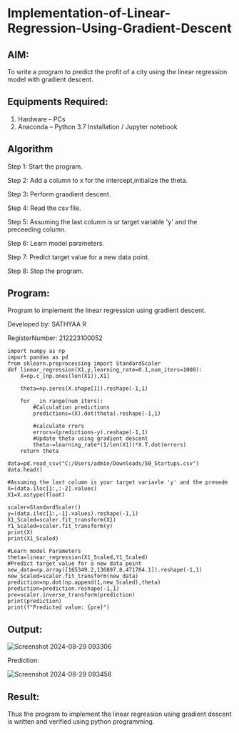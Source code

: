 # Implementation-of-Linear-Regression-Using-Gradient-Descent

## AIM:
To write a program to predict the profit of a city using the linear regression model with gradient descent.

## Equipments Required:
1. Hardware – PCs
2. Anaconda – Python 3.7 Installation / Jupyter notebook

## Algorithm

Step 1: Start the program.

Step 2: Add a column to x for the intercept,initialize the theta.

Step 3: Perform graadient descent.

Step 4: Read the csv file.

Step 5: Assuming the last column is ur target variable 'y' and the preceeding column.

Step 6: Learn model parameters.

Step 7: Predict target value for a new data point.

Step 8: Stop the program.

## Program:

Program to implement the linear regression using gradient descent.

Developed by: SATHYAA R

RegisterNumber: 212223100052

```
import numpy as np
import pandas as pd
from sklearn.preprocessing import StandardScaler
def linear_regression(X1,y,learning_rate=0.1,num_iters=1000):
    X=np.c_[np.ones(len(X1)),X1]
    
    theta=np.zeros(X.shape[1]).reshape(-1,1)
    
    for _ in range(num_iters):
        #Calculation predictions
        predictions=(X).dot(theta).reshape(-1,1)
        
        #calculate rrors
        errors=(predictions-y).reshape(-1,1)
        #Update theta using gradient descent
        theta-=learning_rate*(1/len(X1))*X.T.dot(errors)
    return theta

data=pd.read_csv("C:/Users/admin/Downloads/50_Startups.csv")
data.head()

#Assuming the last column is your target variavle 'y' and the presede
X=(data.iloc[1:,:-2].values)
X1=X.astype(float)

scaler=StandardScaler()
y=(data.iloc[1:,-1].values).reshape(-1,1)
X1_Scaled=scaler.fit_transform(X1)
Y1_Scaled=scaler.fit_transform(y)
print(X)
print(X1_Scaled)

#Learn model Parameters
theta=linear_regression(X1_Scaled,Y1_Scaled)
#Predict target value for a new data point
new_data=np.array([165349.2,136897.8,471784.1]).reshape(-1,1)
new_Scaled=scaler.fit_transform(new_data)
prediction=np.dot(np.append(1,new_Scaled),theta)
prediction=prediction.reshape(-1,1)
pre=scaler.inverse_transform(prediction)
print(prediction)
print(f"Predicted value: {pre}")

```

## Output:

![Screenshot 2024-08-29 093306](https://github.com/user-attachments/assets/c47db437-7e6d-46bc-9939-edca02171368)

Prediction:

![Screenshot 2024-08-29 093458](https://github.com/user-attachments/assets/7449b2bc-cbf3-44f9-93c3-7ed2b796f290)

## Result:
Thus the program to implement the linear regression using gradient descent is written and verified using python programming.
